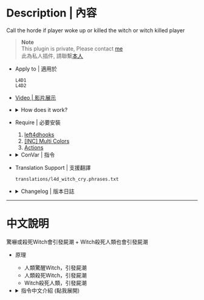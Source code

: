 # Description | 內容
Call the horde if player woke up or killed the witch or witch killed player

> __Note__ <br/>
This plugin is private, Please contact [me](https://github.com/fbef0102/Game-Private_Plugin#私人插件列表-private-plugins-list)<br/>
此為私人插件, 請聯繫[本人](https://github.com/fbef0102/Game-Private_Plugin#私人插件列表-private-plugins-list)

* Apply to | 適用於
	```
	L4D1
	L4D2
	```

* [Video | 影片展示](https://youtu.be/ga-WG2FoEPs)

* <details><summary>How does it work?</summary>

	* Call the horde if player woke up the witch.
	* Call the horde if player killed the witch.
	* Call the horde if witch killed the survivor.
</details>

* Require | 必要安裝
	1. [left4dhooks](https://forums.alliedmods.net/showthread.php?t=321696)
    2. [[INC] Multi Colors](https://github.com/fbef0102/L4D1_2-Plugins/releases/tag/Multi-Colors)
	3. [Actions](https://forums.alliedmods.net/showthread.php?t=336374)

* <details><summary>ConVar | 指令</summary>

	* cfg/sourcemod/l4d_witch_cry.cfg
		```php
		// 0=Plugin off, 1=Plugin on.
		l4d_witch_cry_enable "1"

		// Changes how message displays. (0: Disable, 1:In chat, 2: In Hint Box, 3: In center text)
		l4d_witch_cry_announce_type "1"

		// If 1, Call the horde if player woke up the witch.
		l4d_witch_cry_alart_enable "1"

		// Chance to call the horde if player woke up the witch. [1~100]%
		l4d_witch_cry_alart_chance "100"

		// Time delay to call the horde after player woke up the witch and witch is still alive. (0=Instantly call horde)
		l4d_witch_cry_alart_horde_time "3.0"

		// How many hordes to call if player woke up the witch
		l4d_witch_cry_alart_horde_mob "1"

		// If 1, Call the horde if player killed the witch.
		l4d_witch_cry_death_enable "1"

		// Chance to call the horde if player killed the witch. [1~100]%
		l4d_witch_cry_death_chance "100"

		// Time delay to call the horde after player killed the witch. (0=Instantly call horde)
		l4d_witch_cry_death_horde_time "2.0"

		// How many hordes to call if player killed the witch
		l4d_witch_cry_death_horde_mob "1"

		// If 1, Call the horde if witch killed the survivor.
		l4d_witch_cry_kill_enable "1"

		// Chance to call the horde if witch killed the survivor. [1~100]%
		l4d_witch_cry_kill_chance "50"

		// Time delay to call the horde after witch killed the survivor. (0=Instantly call horde)
		l4d_witch_cry_kill_time "2.0"

		// How many hordes to call if witch killed the survivor
		l4d_witch_cry_kill_mob "1"
		```
</details>

* Translation Support | 支援翻譯
	```
	translations/l4d_witch_cry.phrases.txt
	```

* <details><summary>Changelog | 版本日誌</summary>

    * v1.4 (2023-9-21)
      * Add Probability

    * v1.3 (2023-8-6)
      * Call the horde if witch killed the survivor.
      * Update Translation

	* 1.2 (2023-5-28)
		* Require Optional extension: Actions

	* 1.1 (2023-5-28)
		* Use ```z_spawn mob auto``` instead of L4D_ForcePanicEvent()

	* 1.0 (2023-4-11)
		* Initial Release
</details>

- - - -
# 中文說明
驚嚇或殺死Witch會引發屍潮 + Witch殺死人類也會引發屍潮

* 原理
	* 人類驚醒Witch，引發屍潮
	* 人類殺死Witch，引發屍潮
	* Witch殺死人類，引發屍潮

* <details><summary>指令中文介紹 (點我展開)</summary>

	* cfg/sourcemod/l4d_witch_cry.cfg
		```php
		// 0=插件啟動, 1=插件關閉.
		l4d_witch_cry_enable "1"

		// 訊息顯示的位置. (0: 關閉, 1: 聊天窗, 2: 螢幕下方黑底白字窗, 3: 螢幕正中間)
		l4d_witch_cry_announce_type "1"

		// 為1時，Witch被驚醒時呼叫屍潮
		l4d_witch_cry_alart_enable "1"

		// Witch被驚醒時呼叫屍潮的機率 [1~100]%
		l4d_witch_cry_alart_chance "100"

		// 驚醒Witch 3秒後如果Witch還活著則呼叫屍潮. (0=不等秒數直接呼叫屍潮)
		l4d_witch_cry_alart_horde_time "3.0"

		// Witch被驚醒時呼叫的屍潮數量
		l4d_witch_cry_alart_horde_mob "1"

		// 為1時，Witch被殺死時呼叫屍潮
		l4d_witch_cry_death_enable "1"

		// Witch被殺死時呼叫屍潮的機率 [1~100]%
		l4d_witch_cry_death_chance "100"

		// Witch被殺死 2秒後呼叫屍潮. (0=不等秒數直接呼叫屍潮)
		l4d_witch_cry_death_horde_time "2.0"

		// Witch被殺死時呼叫的屍潮數量
		l4d_witch_cry_death_horde_mob "1"

		// 為1時，Witch殺死倖存者時呼叫屍潮
		l4d_witch_cry_kill_enable "1"

		// Witch殺死倖存者時呼叫屍潮的機率 [1~100]%
		l4d_witch_cry_kill_chance "50"

		// Witch殺死倖存者 2秒後呼叫屍潮. (0=不等秒數直接呼叫屍潮)
		l4d_witch_cry_kill_time "2.0"

		// Witch殺死倖存者時呼叫的屍潮數量
		l4d_witch_cry_kill_mob "1"
		```
</details>